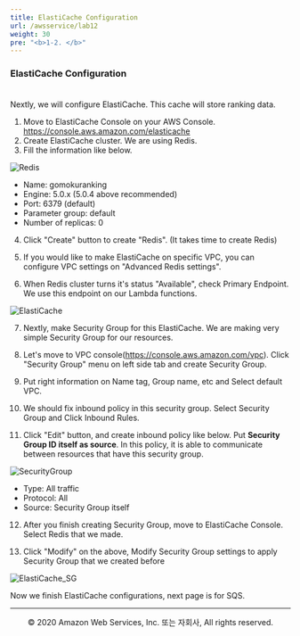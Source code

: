 ```yaml
---
title: ElastiCache Configuration
url: /awsservice/lab12
weight: 30
pre: "<b>1-2. </b>"
---
```


### ElastiCache Configuration <br/><br/>

Nextly, we will configure ElastiCache. This cache will store ranking data.

1. Move to ElastiCache Console on your AWS Console. https://console.aws.amazon.com/elasticache
2. Create ElastiCache cluster. We are using Redis. 
3. Fill the information like below.

![Redis](../../images/awsservice/lab12/ElastiCache_Redis[en].png)

* Name: gomokuranking    
* Engine: 5.0.x (5.0.4 above recommended)    
* Port: 6379 (default)    
* Parameter group: default    
* Number of replicas: 0    

4. Click "Create" button to create "Redis". (It takes time to create Redis)

5. If you would like to make ElastiCache on specific VPC, you can configure VPC settings on "Advanced Redis settings".

6. When Redis cluster turns it's status "Available", check Primary Endpoint. We use this endpoint on our Lambda functions.

![ElastiCache](../../images/awsservice/lab12/ElastiCache_DB[en].png)

7. Nextly, make Security Group for this ElastiCache. We are making very simple Security Group for our resources.

8. Let's move to VPC console(https://console.aws.amazon.com/vpc). Click "Security Group" menu on left side tab and create Security Group.

9. Put right information on Name tag, Group name, etc and Select default VPC.

10. We should fix inbound policy in this security group. Select Security Group and Click Inbound Rules.

11. Click "Edit" button, and create inbound policy like below. Put **Security Group ID itself as source**. In this policy, it is able to communicate between resources that have this security group.

![SecurityGroup](../../images/awsservice/lab12/SecurityGroup[en].png)

* Type: All traffic    
* Protocol: All    
* Source: Security Group itself    

12. After you finish creating Security Group, move to ElastiCache Console. Select Redis that we made.

13. Click "Modify" on the above, Modify Security Group settings to apply Security Group that we created before

![ElastiCache_SG](../../images/awsservice/lab12/ElastiCache_SG[en].png)

Now we finish ElastiCache configurations, next page is for SQS.

---
<p align="center">
© 2020 Amazon Web Services, Inc. 또는 자회사, All rights reserved.
</p>
